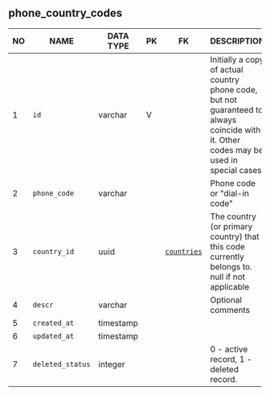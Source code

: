 phone_country_codes
----------------------------


NO | NAME | DATA TYPE | PK | FK | DESCRIPTION            
---|------|-----------|----|----|-------------
1|`id` | varchar | V |  | Initially a copy of actual country phone code, but not guaranteed to always coincide with it. Other codes may be used in special cases.
2|`phone_code` | varchar |  |  | Phone code or "dial-in code"
3|`country_id` | uuid |  | [`countries`](countries.md) | The country (or primary country) that this code currently belongs to. null if not applicable
4|`descr` | varchar |  |  | Optional comments
5|`created_at` | timestamp |  |  | 
6|`updated_at` | timestamp |  |  | 
7|`deleted_status` | integer |  |  | 0 - active record, 1 - deleted record.
